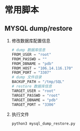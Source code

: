 # 常用脚本

## MYSQL dump/restore

1. 修改数据库配置信息

   ```python
   # dump 数据库信息
   FROM_USER = "root"
   FROM_PASSWD = ""
   FROM_DBNAME = "pdb"
   FROM_HOST = "106.14.116.170" 
   FROM_PORT = "3307"
   # dump 文件目录
   BACKUP_PATH = "/tmp/SQL"
   # restore 数据库信息
   TARGET_USER = "root"
   TARGET_PASSWD = "root"
   TARGET_DBNAME = "pdb"
   TARGET_PORT = "3306"
   ```

2. 执行文件

   ```shell
   python3 mysql_dump_restore.py
   ```

      


